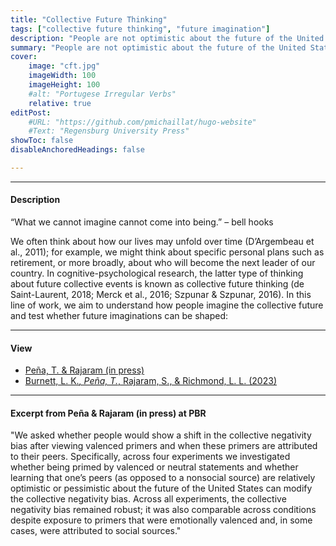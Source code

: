 ```yaml
---
title: "Collective Future Thinking" 
tags: ["collective future thinking", "future imagination"]
description: "People are not optimistic about the future of the United States. When reporting their thoughts about the future, people express more worries than excitement, a phenomenon known as the collective negativity bias and widely replicated among people residing in the United States."
summary: "People are not optimistic about the future of the United States. When reporting their thoughts about the future, people express more worries than excitement, a phenomenon known as the collective negativity bias and widely replicated among people residing in the United States."
cover:
    image: "cft.jpg"
    imageWidth: 100
    imageHeight: 100
    #alt: "Portugese Irregular Verbs"
    relative: true
editPost:
    #URL: "https://github.com/pmichaillat/hugo-website"
    #Text: "Regensburg University Press"
showToc: false
disableAnchoredHeadings: false

---
```


---

#### Description

“What we cannot imagine cannot come into being.” – bell hooks 

We often think about how our lives may unfold over time (D’Argembeau et al., 2011); for example, we might think about specific personal plans such as retirement, or more broadly, about who will become the next leader of our country. In cognitive-psychological research, the latter type of thinking about future collective events is known as collective future thinking (de Saint-Laurent, 2018; Merck et al., 2016; Szpunar & Szpunar, 2016). In this line of work, we aim to understand how people imagine the collective future and test whether future imaginations can be shaped:

---

#### View

+ [Peña, T. & Rajaram (in press)](pena-rajaram-inpress.pdf)
+ [Burnett, L. K.*, Peña, T.*, Rajaram, S., & Richmond, L. L. (2023)](Burnett-et-al-2023.pdf)
---

#### Excerpt from Peña & Rajaram (in press) at PBR

"We asked whether people would show a shift in the collective negativity bias after viewing valenced primers and when these primers are attributed to their peers. Specifically, across four experiments we investigated whether being primed by valenced or neutral statements and whether learning that one’s peers (as opposed to a nonsocial source) are relatively optimistic or pessimistic about the future of the United States can modify the collective negativity bias. Across all experiments, the collective negativity bias remained robust; it was also comparable across conditions despite exposure to primers that were emotionally valenced and, in some cases, were attributed to social sources."
```